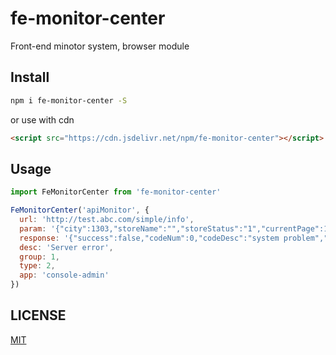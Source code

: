 # fe-monitor-center

Front-end minotor system, browser module

## Install

```bash
npm i fe-monitor-center -S
```
or use with cdn

```html
<script src="https://cdn.jsdelivr.net/npm/fe-monitor-center"></script>
```

## Usage


```javascript
import FeMonitorCenter from 'fe-monitor-center'

FeMonitorCenter('apiMonitor', {
  url: 'http://test.abc.com/simple/info',
  param: '{"city":1303,"storeName":"","storeStatus":"1","currentPage":1,"pageSize":20}',
  response: '{"success":false,"codeNum":0,"codeDesc":"system problem","value":""}',
  desc: 'Server error',
  group: 1,
  type: 2,
  app: 'console-admin'
})
```

## LICENSE

[MIT](https://raw.githubusercontent.com/sirzxj/fe-monitor-center/master/LICENSE)
